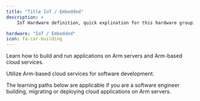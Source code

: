 ```yaml
---
title: "Title IoT / Embedded"
description: >
    IoT Hardware definition, quick explination for this hardware grouping. Should be approximatly this long to allow for proper reading.

hardware: "IoT / Embedded"
icon: fa-car-building
---
```

Learn how to build and run applications on Arm servers and Arm-based cloud services.

Utilize Arm-based cloud services for software development.

The learning paths below are applicable if you are a software engineer building, migrating or deploying cloud applications on Arm servers.